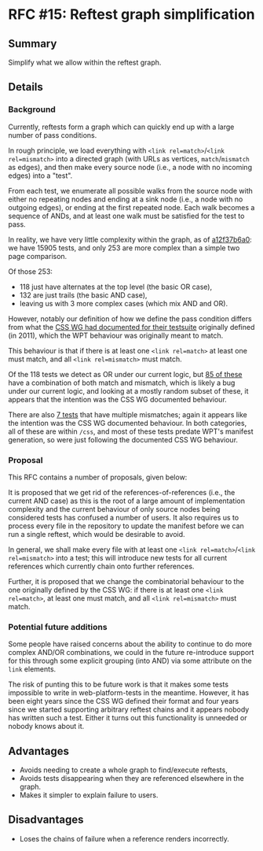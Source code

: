 # RFC #15: Reftest graph simplification

## Summary

Simplify what we allow within the reftest graph.

## Details

### Background

Currently, reftests form a graph which can quickly end up with a large number of pass conditions.

In rough principle, we load everything with `<link rel=match>`/`<link rel=mismatch>` into a directed graph (with URLs as vertices, `match`/`mismatch` as edges), and then make every source node (i.e., a node with no incoming edges) into a "test".

From each test, we enumerate all possible walks from the source node with either no repeating nodes and ending at a sink node (i.e., a node with no outgoing edges), or ending at the first repeated node. Each walk becomes a sequence of ANDs, and at least one walk must be satisfied for the test to pass.

In reality, we have very little complexity within the graph, as of [a12f37b6a0](https://github.com/web-platform-tests/wpt/tree/a12f37b6a04bdbde0902b0fc36b6a46f4782bd06): we have 15905 tests, and only 253 are more complex than a simple two page comparison.

Of those 253:
 * 118 just have alternates at the top level (the basic OR case),
 * 132 are just trails (the basic AND case),
 * leaving us with 3 more complex cases (which mix AND and OR).
 
However, notably our definition of how we define the pass condition differs from what the [CSS WG had documented for their testsuite](https://wiki.csswg.org/test/format#reference-links) originally defined (in 2011), which the WPT behaviour was originally meant to match.

This behaviour is that if there is at least one `<link rel=match>` at least one must match, and all `<link rel=mismatch>` must match.

Of the 118 tests we detect as OR under our current logic, but [85 of these](https://gist.github.com/gsnedders/2ee57070569e177d973a6736f7d278bb#file-only_or_mixed_eq_cond-txt) have a combination of both match and mismatch, which is likely a bug under our current logic, and looking at a mostly random subset of these, it appears that the intention was the CSS WG documented behaviour.

There are also [7 tests](https://gist.github.com/gsnedders/2ee57070569e177d973a6736f7d278bb#file-only_or_mismatch-txt) that have multiple mismatches; again it appears like the intention was the CSS WG documented behaviour. In both categories, all of these are within `/css`, and  most of these tests predate WPT's manifest generation, so were just following the documented CSS WG behaviour.

### Proposal

This RFC contains a number of proposals, given below:

It is proposed that we get rid of the references-of-references (i.e., the current AND case) as this is the root of a large amount of implementation complexity and the current behaviour of only source nodes being considered tests has confused a number of users. It also requires us to process every file in the repository to update the manifest before we can run a single reftest, which would be desirable to avoid.

In general, we shall make every file with at least one `<link rel=match>`/`<link rel=mismatch>` into a test; this will introduce new tests for all current references which currently chain onto further references.

Further, it is proposed that we change the combinatorial behaviour to the one originally defined by the CSS WG: if there is at least one `<link rel=match>`, at least one must match, and all `<link rel=mismatch>` must match.

### Potential future additions

Some people have raised concerns about the ability to continue to do more complex AND/OR combinations, we could in the future re-introduce support for this through some explicit grouping (into AND) via some attribute on the `link` elements.

The risk of punting this to be future work is that it makes some tests impossible to write in web-platform-tests in the meantime. However, it has been eight years since the CSS WG defined their format and four years since we started supporting arbitrary reftest chains and it appears nobody has written such a test. Either it turns out this functionality is unneeded or nobody knows about it.

## Advantages

* Avoids needing to create a whole graph to find/execute reftests,
* Avoids tests disappearing when they are referenced elsewhere in the graph.
* Makes it simpler to explain failure to users.

## Disadvantages

* Loses the chains of failure when a reference renders incorrectly.
